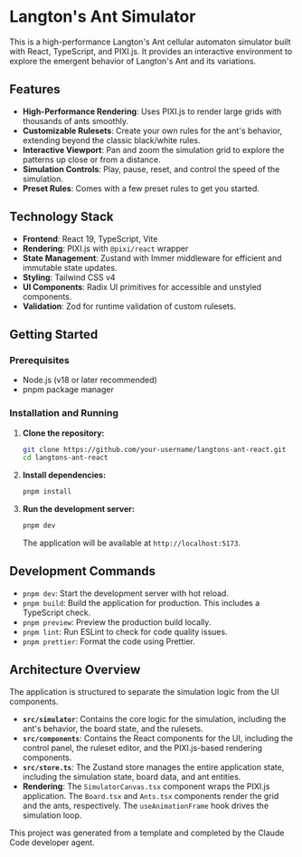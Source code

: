 # Langton's Ant Simulator

This is a high-performance Langton's Ant cellular automaton simulator built with React, TypeScript, and PIXI.js. It provides an interactive environment to explore the emergent behavior of Langton's Ant and its variations.

## Features

- **High-Performance Rendering**: Uses PIXI.js to render large grids with thousands of ants smoothly.
- **Customizable Rulesets**: Create your own rules for the ant's behavior, extending beyond the classic black/white rules.
- **Interactive Viewport**: Pan and zoom the simulation grid to explore the patterns up close or from a distance.
- **Simulation Controls**: Play, pause, reset, and control the speed of the simulation.
- **Preset Rules**: Comes with a few preset rules to get you started.

## Technology Stack

- **Frontend**: React 19, TypeScript, Vite
- **Rendering**: PIXI.js with `@pixi/react` wrapper
- **State Management**: Zustand with Immer middleware for efficient and immutable state updates.
- **Styling**: Tailwind CSS v4
- **UI Components**: Radix UI primitives for accessible and unstyled components.
- **Validation**: Zod for runtime validation of custom rulesets.

## Getting Started

### Prerequisites

- Node.js (v18 or later recommended)
- pnpm package manager

### Installation and Running

1.  **Clone the repository:**
    ```bash
    git clone https://github.com/your-username/langtons-ant-react.git
    cd langtons-ant-react
    ```

2.  **Install dependencies:**
    ```bash
    pnpm install
    ```

3.  **Run the development server:**
    ```bash
    pnpm dev
    ```
    The application will be available at `http://localhost:5173`.

## Development Commands

- `pnpm dev`: Start the development server with hot reload.
- `pnpm build`: Build the application for production. This includes a TypeScript check.
- `pnpm preview`: Preview the production build locally.
- `pnpm lint`: Run ESLint to check for code quality issues.
- `pnpm prettier`: Format the code using Prettier.

## Architecture Overview

The application is structured to separate the simulation logic from the UI components.

- **`src/simulator`**: Contains the core logic for the simulation, including the ant's behavior, the board state, and the rulesets.
- **`src/components`**: Contains the React components for the UI, including the control panel, the ruleset editor, and the PIXI.js-based rendering components.
- **`src/store.ts`**: The Zustand store manages the entire application state, including the simulation state, board data, and ant entities.
- **Rendering**: The `SimulatorCanvas.tsx` component wraps the PIXI.js application. The `Board.tsx` and `Ants.tsx` components render the grid and the ants, respectively. The `useAnimationFrame` hook drives the simulation loop.

This project was generated from a template and completed by the Claude Code developer agent.
